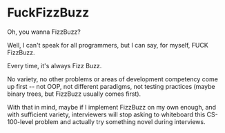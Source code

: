 # FuckFizzBuzz

Oh, you wanna FizzBuzz?

Well, I can't speak for all programmers, but I can say, for myself, FUCK FizzBuzz.

Every time, it's always Fizz Buzz.

No variety, no other problems or areas of development competency come up first -- not OOP, not different paradigms, not testing practices (maybe binary trees, but FizzBuzz usually comes first).

With that in mind, maybe if I implement FizzBuzz on my own enough, and with sufficient variety, interviewers will stop asking to whiteboard this CS-100-level problem and actually try something novel during interviews.